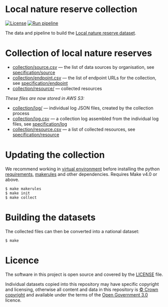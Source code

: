 # Local nature reserve collection

[![License](https://img.shields.io/github/license/mashape/apistatus.svg)](https://github.com/digital-land/local-nature-reserve/blob/main/LICENSE)
[![Run pipeline](https://github.com/digital-land/local-nature-reserve-collection/actions/workflows/run.yml/badge.svg)](https://github.com/digital-land/local-nature-reserve-collection/actions/workflows/run.yml)

The data and pipeline to build the [Local nature reserve dataset](https://www.digital-land.info/dataset/XXX).

# Collection of local nature reserves

* [collection/source.csv](collection/source.csv) — the list of data sources by organisation, see [specification/source](https://digital-land.github.io/specification/schema/source/)
* [collection/endpoint.csv](collection/endpoint.csv) — the list of endpoint URLs for the collection, see [specification/endpoint](https://digital-land.github.io/specification/schema/endpoint)
* [collection/resource/](collection/resource/) — collected resources

*These files are now stored in AWS S3:*

* [collection/log/](https://files.planning.data.gov.uk/local-nature-reserve-collection/collection/log/) — individual log JSON files, created by the collection process
* [collection/log.csv](https://files.planning.data.gov.uk/local-nature-reserve-collection/collection/log.csv) — a collection log assembled from the individual log files, see [specification/log](https://files.planning.data.gov.uk/local-nature-reserve-collection/https://digital-land.github.io/specification/schema/log)
* [collection/resource.csv](https://files.planning.data.gov.uk/local-nature-reserve-collection/collection/resource.csv) — a list of collected resources, see [specification/resource](https://files.planning.data.gov.uk/local-nature-reserve-collection/https://digital-land.github.io/specification/schema/resource)

# Updating the collection

We recommend working in [virtual environment](http://docs.python-guide.org/en/latest/dev/virtualenvs/) before installing the python [requirements](requirements.txt), [makerules](https://github.com/digital-land/makerules) and other dependencies. Requires Make v4.0 or above.

    $ make makerules
    $ make init
    $ make collect

# Building the datasets

The collected files can then be converted into a national dataset:

    $ make

# Licence

The software in this project is open source and covered by the [LICENSE](LICENSE) file.

Individual datasets copied into this repository may have specific copyright and licensing, otherwise all content and data in this repository is
[© Crown copyright](http://www.nationalarchives.gov.uk/information-management/re-using-public-sector-information/copyright-and-re-use/crown-copyright/)
and available under the terms of the [Open Government 3.0](https://www.nationalarchives.gov.uk/doc/open-government-licence/version/3/) licence.
